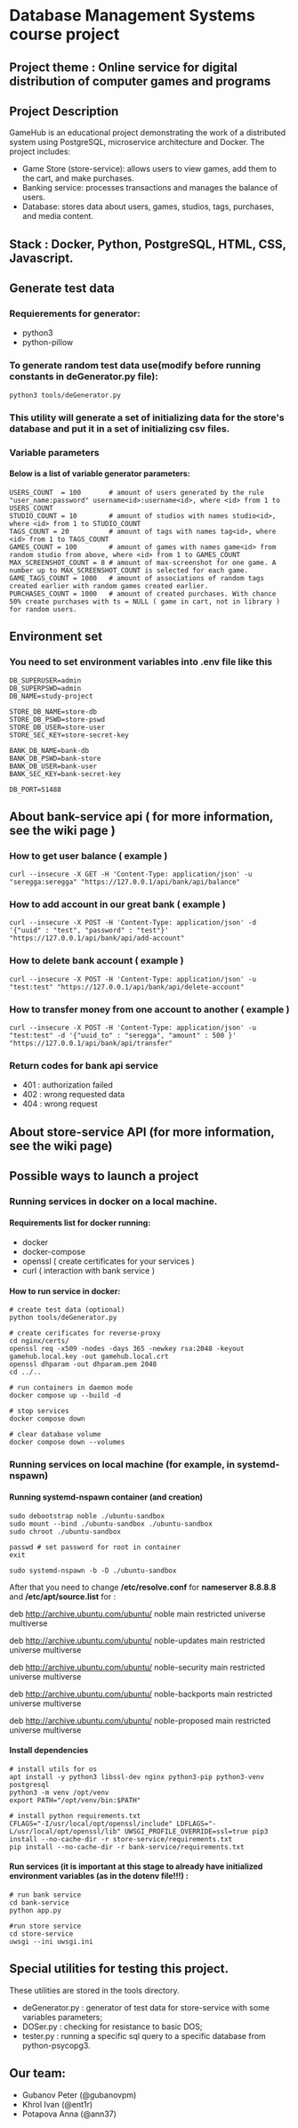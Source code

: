 # Database Management Systems course project

## Project theme : Online service for digital distribution of computer games and programs

## Project Description

GameHub is an educational project demonstrating the work of a distributed system using PostgreSQL, microservice architecture and Docker. The project includes:

- Game Store (store-service): allows users to view games, add them to the cart, and make purchases.
- Banking service: processes transactions and manages the balance of users.
- Database: stores data about users, games, studios, tags, purchases, and media content.

## Stack : Docker, Python, PostgreSQL, HTML, CSS, Javascript.

## Generate test data

### Requierements for generator:

- python3
- python-pillow

### To generate random test data use(modify before running constants in deGenerator.py file):

```
python3 tools/deGenerator.py
```

### This utility will generate a set of initializing data for the store's database and put it in a set of initializing csv files.

### Variable parameters

#### Below is a list of variable generator parameters:

```
USERS_COUNT  = 100       # amount of users generated by the rule "user_name:password" username<id>:username<id>, where <id> from 1 to USERS_COUNT
STUDIO_COUNT = 10        # amount of studios with names studio<id>, where <id> from 1 to STUDIO_COUNT
TAGS_COUNT = 20          # amount of tags with names tag<id>, where <id> from 1 to TAGS_COUNT
GAMES_COUNT = 100        # amount of games with names game<id> from random studio from above, where <id> from 1 to GAMES_COUNT
MAX_SCREENSHOT_COUNT = 8 # amount of max-screenshot for one game. A number up to MAX_SCREENSHOT_COUNT is selected for each game.
GAME_TAGS_COUNT = 1000   # amount of associations of random tags created earlier with random games created earlier.
PURCHASES_COUNT = 1000   # amount of created purchases. With chance 50% create purchases with ts = NULL ( game in cart, not in library ) for random users.
```

## Environment set

### You need to set environment variables into .env file like this

```
DB_SUPERUSER=admin
DB_SUPERPSWD=admin
DB_NAME=study-project

STORE_DB_NAME=store-db
STORE_DB_PSWD=store-pswd
STORE_DB_USER=store-user
STORE_SEC_KEY=store-secret-key

BANK_DB_NAME=bank-db
BANK_DB_PSWD=bank-store
BANK_DB_USER=bank-user
BANK_SEC_KEY=bank-secret-key

DB_PORT=51488
```

## About bank-service api ( for more information, see the wiki page )

### How to get user balance ( example )

```
curl --insecure -X GET -H 'Content-Type: application/json' -u "seregga:seregga" "https://127.0.0.1/api/bank/api/balance"
```

### How to add account in our great bank ( example )

```
curl --insecure -X POST -H 'Content-Type: application/json' -d '{"uuid" : "test", "password" : "test"}' "https://127.0.0.1/api/bank/api/add-account"
```

### How to delete bank account ( example )

```
curl --insecure -X POST -H 'Content-Type: application/json' -u "test:test" "https://127.0.0.1/api/bank/api/delete-account"
```

### How to transfer money from one account to another ( example )

```
curl --insecure -X POST -H 'Content-Type: application/json' -u "test:test" -d '{"uuid_to" : "seregga", "amount" : 500 }' "https://127.0.0.1/api/bank/api/transfer"
```

### Return codes for bank api service

- 401 : authorization failed
- 402 : wrong requested data
- 404 : wrong request

## About store-service API (for more information, see the wiki page)

## Possible ways to launch a project

### Running services in docker on a local machine.

#### Requirements list for docker running:

- docker
- docker-compose
- openssl ( create certificates for your services )
- curl ( interaction with bank service )

#### How to run service in docker:

```
# create test data (optional)
python tools/deGenerator.py 

# create cerificates for reverse-proxy
cd nginx/certs/
openssl req -x509 -nodes -days 365 -newkey rsa:2048 -keyout gamehub.local.key -out gamehub.local.crt
openssl dhparam -out dhparam.pem 2048
cd ../..

# run containers in daemon mode
docker compose up --build -d

# stop services
docker compose down

# clear database volume
docker compose down --volumes
```

### Running services on local machine (for example, in systemd-nspawn)

#### Running systemd-nspawn container (and creation)

```
sudo debootstrap noble ./ubuntu-sandbox
sudo mount --bind ./ubuntu-sandbox ./ubuntu-sandbox
sudo chroot ./ubuntu-sandbox

passwd # set password for root in container
exit

sudo systemd-nspawn -b -D ./ubuntu-sandbox
```

After that you need to change **/etc/resolve.conf** for **nameserver 8.8.8.8** and **/etc/apt/source.list** for : 

deb http://archive.ubuntu.com/ubuntu/ noble main restricted universe multiverse

deb http://archive.ubuntu.com/ubuntu/ noble-updates main restricted universe multiverse

deb http://archive.ubuntu.com/ubuntu/ noble-security main restricted universe multiverse

deb http://archive.ubuntu.com/ubuntu/ noble-backports main restricted universe multiverse

deb http://archive.ubuntu.com/ubuntu/ noble-proposed main restricted universe multiverse

#### Install dependencies

```
# install utils for os 
apt install -y python3 libssl-dev nginx python3-pip python3-venv postgresql
python3 -m venv /opt/venv
export PATH="/opt/venv/bin:$PATH"

# install python requirements.txt
CFLAGS="-I/usr/local/opt/openssl/include" LDFLAGS="-L/usr/local/opt/openssl/lib" UWSGI_PROFILE_OVERRIDE=ssl=true pip3 install --no-cache-dir -r store-service/requirements.txt
pip install --no-cache-dir -r bank-service/requirements.txt
```

#### Run services (it is important at this stage to already have initialized environment variables (as in the dotenv file!!!) : 
```
# run bank service
cd bank-service
python app.py

#run store service
cd store-service
uwsgi --ini uwsgi.ini
```

## Special utilities for testing this project.

These utilities are stored in the tools directory.

- deGenerator.py : generator of test data for store-service with some variables parameters;
- DOSer.py : checking for resistance to basic DOS;
- tester.py : running a specific sql query to a specific database from python-psycopg3.

## Our team:

- Gubanov Peter (@gubanovpm)
- Khrol Ivan (@ent1r)
- Potapova Anna (@ann37)

